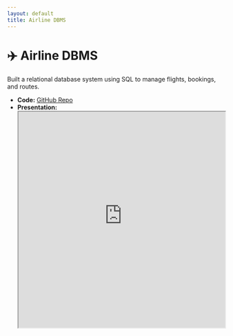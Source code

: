```yaml
---
layout: default
title: Airline DBMS
---
```


# ✈️ Airline DBMS

Built a relational database system using SQL to manage flights, bookings, and routes.

- **Code:** [GitHub Repo](https://github.com/YOUR_USERNAME/airline-dbms)
- **Presentation:**  
  <iframe src="https://raw.githubusercontent.com/YOUR_USERNAME/airline-dbms/main/presentation.pdf" width="100%" height="500px"></iframe>
